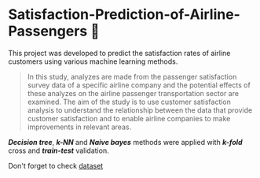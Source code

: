 # Satisfaction-Prediction-of-Airline-Passengers 🛫
This project was developed to predict the satisfaction rates of airline customers using various machine learning methods.

>In this study, analyzes are made from the passenger satisfaction survey data of a specific airline company and the potential effects of these analyzes on the airline passenger transportation sector are examined. The aim of the study is to use customer satisfaction analysis to understand the relationship between the data that provide customer satisfaction and to enable airline companies to make improvements in relevant areas.
 
**_Decision tree_**, **_k-NN_** and **_Naive bayes_** methods were applied with **_k-fold_** cross and **_train-test_** validation.

Don't forget to check [dataset](https://www.kaggle.com/datasets/teejmahal20/airline-passenger-satisfaction)
